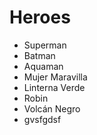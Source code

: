 # Heroes

* Superman
* Batman
* Aquaman
* Mujer Maravilla
* Linterna Verde
* Robin
* Volcán Negro
* gvsfgdsf
